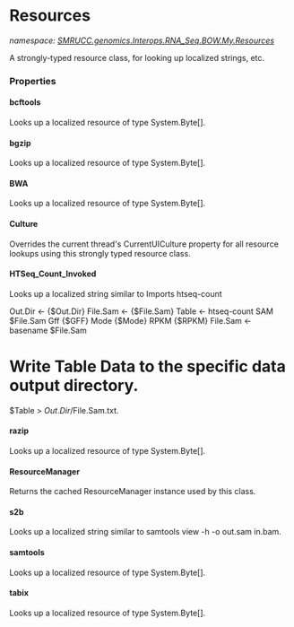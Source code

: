 ﻿# Resources
_namespace: [SMRUCC.genomics.Interops.RNA_Seq.BOW.My.Resources](./index.md)_

A strongly-typed resource class, for looking up localized strings, etc.




### Properties

#### bcftools
Looks up a localized resource of type System.Byte[].
#### bgzip
Looks up a localized resource of type System.Byte[].
#### BWA
Looks up a localized resource of type System.Byte[].
#### Culture
Overrides the current thread's CurrentUICulture property for all
 resource lookups using this strongly typed resource class.
#### HTSeq_Count_Invoked
Looks up a localized string similar to Imports htseq-count

 Out.Dir <- {$Out.Dir}
 File.Sam <- {$File.Sam}
 Table <- htseq-count SAM $File.Sam Gff {$GFF} Mode {$Mode} RPKM {$RPKM}
 File.Sam <- basename $File.Sam

# Write Table Data to the specific data output directory.
$Table > $Out.Dir/$File.Sam.txt.
#### razip
Looks up a localized resource of type System.Byte[].
#### ResourceManager
Returns the cached ResourceManager instance used by this class.
#### s2b
Looks up a localized string similar to samtools view -h -o out.sam in.bam.
#### samtools
Looks up a localized resource of type System.Byte[].
#### tabix
Looks up a localized resource of type System.Byte[].
